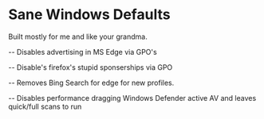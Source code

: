 # Sane Windows Defaults
 
Built mostly for me and like your grandma. 

-- Disables advertising in MS Edge via GPO's

-- Disable's firefox's stupid sponserships via GPO

-- Removes Bing Search for edge for new profiles. 

-- Disables performance dragging Windows Defender active AV and leaves quick/full scans to run 
